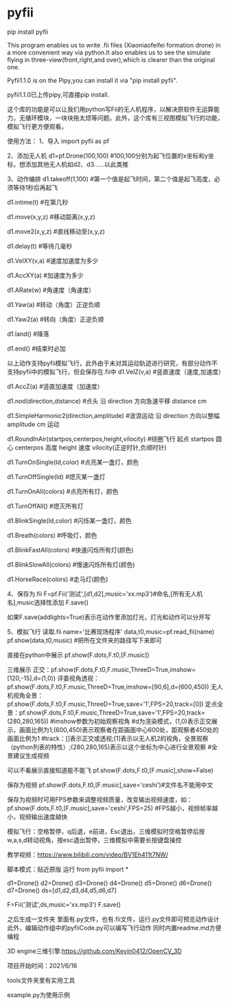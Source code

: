 # pyfii
pip install pyfii

This program enables us to write .fii files (Xiaoniaofeifei formation drone) in a more convenient way via python.It also enables us to see the simulate flying in three-view(front,right,and over),which is clearer than the original one. 

Pyfii1.1.0 is on the Pipy,you can install it via "pip install pyfii".

pyfii1.1.0已上传pipy,可直接pip install.

这个库的功能是可以让我们用python写Fii的无人机程序，以解决原软件无运算能力，无循环模块，一块块拖太烦等问题。此外，这个库有三视图模拟飞行的功能，模拟飞行更方便观看。

使用方法：
1、导入
import pyfii as pf

2、添加无人机
d1=pf.Drone(100,100)
#100,100分别为起飞位置的x坐标和y坐标，想添加其他无人机如d2、d3……以此类推

3、动作编排
d1.takeoff(1,100)
#第一个值是起飞时间，第二个值是起飞高度，必须等待1秒后再起飞

d1.intime(t)
#在第几秒

d1.move(x,y,z)
#移动距离(x,y,z)

d1.move2(x,y,z)
#直线移动至(x,y,z)

d1.delay(t)
#等待几毫秒

d1.VelXY(v,a)
#速度加速度为多少

d1.AccXY(a)
#加速度为多少

d1.ARate(w)
#角速度（角速度）

d1.Yaw(a)
#转动（角度）正逆负顺

d1.Yaw2(a)
#转向（角度）正逆负顺

d1.land()
#降落

d1.end()
#结束时必加

以上动作支持pyfii模拟飞行，此外由于未对其运动轨迹进行研究，有部分动作不支持pyfii中的模拟飞行，但会保存在.fii中
d1.VelZ(v,a)
#竖直速度（速度,加速度）

d1.AccZ(a)
#竖直加速度（加速度）

d1.nod(direction,distance)
#点头 沿 direction 方向急速平移 distance cm

d1.SimpleHarmonic2(direction,amplitude)
#波浪运动 沿 direction 方向以整幅 amplitude cm 运动

d1.RoundInAir(startpos,centerpos,height,vilocity)
#绕圈飞行 起点 startpos 圆心 centerpos 高度 height 速度 vilocity(正逆时针,负顺时针)

d1.TurnOnSingle(Id,color)
#点亮某一盏灯，颜色

d1.TurnOffSingle(Id)
#熄灭某一盏灯

d1.TurnOnAll(colors)
#点亮所有灯，颜色

d1.TurnOffAll()
#熄灭所有灯

d1.BlinkSingle(Id,color)
#闪烁某一盏灯，颜色

d1.Breath(colors)
#呼吸灯，颜色

d1.BlinkFastAll(colors)
#快速闪烁所有灯(颜色)

d1.BlinkSlowAll(colors)
#慢速闪烁所有灯(颜色)

d1.HorseRace(colors)
#走马灯(颜色)

4、保存为.fii
F=pf.Fii('测试',[d1,d2],music='xx.mp3')#命名,[所有无人机名],music选择性添加
F.save()

如果F.save(addlights=True)表示在动作里添加灯光，灯光和动作可以分开写

5、模拟飞行
读取.fii
name='比赛现场程序'
data,t0,music=pf.read_fii(name)
pf.show(data,t0,music)
#把所在文件夹的路径写下来即可

直接在python中展示
pf.show(F.dots,F.t0,[F.music])

三维展示
正交：pf.show(F.dots,F.t0,F.music,ThreeD=True,imshow=[120,-15],d=(1,0))
评委视角透视：pf.show(F.dots,F.t0,F.music,ThreeD=True,imshow=[90,6],d=(600,450))
无人机视角全景：pf.show(F.dots,F.t0,F.music,ThreeD=True,save='1',FPS=20,track=[0])
定点全景：pf.show(F.dots,F.t0,F.music,ThreeD=True,save='1',FPS=20,track=(280,280,165))
#imshow参数为初始观察视角
#d为渲染模式，(1,0)表示正交展示，画面比例为1;(600,450)表示观察者在距画面中心600处，距观察者450处的画面比例为1
#track：[]表示正交或透视;[1]表示以无人机2的视角，全景观察（python列表的特性）;(280,280,165)表示以这个坐标为中心进行全景观察
#全景建议生成视频

可以不看展示直接知道能不能飞
pf.show(F.dots,F.t0,[F.music],show=False)

保存为视频
pf.show(F.dots,F.t0,[F.music],save='ceshi')#文件名不能用中文

保存为视频时可用FPS参数来调整视频质量，改变输出视频速度，如：
pf.show(F.dots,F.t0,[F.music],save='ceshi',FPS=25)
#FPS越小，视频帧率越小，视频输出速度越快

模拟飞行：空格暂停，q后退，e前进，Esc退出，三维模拟时空格暂停后按w,a,s,d转动视角，按esc退出暂停，三维模拟中需要长按键盘操控

教学视频：https://www.bilibili.com/video/BV1Eh411t7NW/

脚本模式：贴近原版
运行
from pyfii import *

d1=Drone()
d2=Drone()
d3=Drone()
d4=Drone()
d5=Drone()
d6=Drone()
d7=Drone()
ds=[d1,d2,d3,d4,d5,d6,d7]

F=Fii('测试',ds,music='xx.mp3')
F.save()

之后生成一文件夹
里面有.py文件，也有.fii文件，运行.py文件即可预览动作设计
此外，编辑动作组中的pyfiiCode.py可以编写飞行动作
同时内置readme.md方便编程

3D engine三维引擎:https://github.com/Kevin0412/OpenCV_3D

项目开始时间：2021/6/16

tools文件夹里有实用工具

example.py为使用示例
